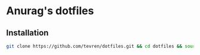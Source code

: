 # Anurag's dotfiles

## Installation

```bash
git clone https://github.com/tevren/dotfiles.git && cd dotfiles && source bootstrap.sh
```

